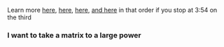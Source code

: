 Learn more [here](https://www.youtube.com/watch?v=XkY2DOUCWMU), [here](https://www.youtube.com/watch?v=O85OWBJ2ayo&t=194s), [here](https://www.youtube.com/watch?v=uQhTuRlWMxw&t=592s), [and here](https://www.youtube.com/watch?v=P2LTAUO1TdA) in that order if you stop at 3:54 on the third

### I want to take a matrix to a large power
